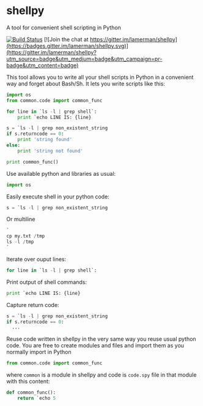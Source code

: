# shellpy
A tool for convenient shell scripting in Python

[![Build Status](https://travis-ci.org/lamerman/shellpy.svg?branch=master)](https://travis-ci.org/lamerman/shellpy)
[![Join the chat at https://gitter.im/lamerman/shellpy](https://badges.gitter.im/lamerman/shellpy.svg)](https://gitter.im/lamerman/shellpy?utm_source=badge&utm_medium=badge&utm_campaign=pr-badge&utm_content=badge)

This tool allows you to write all your shell scripts in Python in a convenient way and forget about Bash/Sh. It lets you write scripts like this:
```python
import os
from common.code import common_func

for line in `ls -l | grep shell`:
    print `echo LINE IS: {line}

s = `ls -l | grep non_existent_string
if s.returncode == 0:
    print 'string found'
else:
    print 'string not found'

print common_func()
```

Use available python and libraries as usual:
```python
import os
```

Easily execute shell in your python code:
```python
s = `ls -l | grep non_existent_string
```

Or multiline
```python
`
cp my.txt /tmp
ls -l /tmp
`
```

Iterate over ouput lines:
```python
for line in `ls -l | grep shell`:
```

Print output of shell commands:
```python
print `echo LINE IS: {line}
```

Capture return code:
```python
s = `ls -l | grep non_existent_string
if s.returncode == 0:
  ...
```

Reuse code written in shellpy in the very same way you reuse usual python code. You are free to create modules and files and import them as you normally import in Python
```python
from common.code import common_func
```
where ```common``` is a module in shellpy and code is ```code.spy``` file in that module with this content:
```python
def common_func():
    return `echo 5
```
